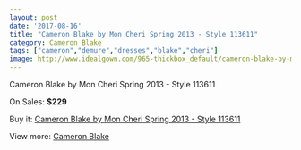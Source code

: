 ```yaml
---
layout: post
date: '2017-08-16'
title: "Cameron Blake by Mon Cheri Spring 2013 - Style 113611"
category: Cameron Blake
tags: ["cameron","demure","dresses","blake","cheri"]
image: http://www.idealgown.com/965-thickbox_default/cameron-blake-by-mon-cheri-spring-2013-style-113611.jpg
---
```

Cameron Blake by Mon Cheri Spring 2013 - Style 113611

On Sales: **$229**
<a href="https://www.idealgown.com/en/cameron-blake/434-cameron-blake-by-mon-cheri-spring-2013-style-113611.html"><amp-img layout="responsive" width="600" height="600" src="//www.idealgown.com/965-thickbox_default/cameron-blake-by-mon-cheri-spring-2013-style-113611.jpg" alt="Cameron Blake by Mon Cheri Spring 2013 - Style 113611 0" /></a>
<a href="https://www.idealgown.com/en/cameron-blake/434-cameron-blake-by-mon-cheri-spring-2013-style-113611.html"><amp-img layout="responsive" width="600" height="600" src="//www.idealgown.com/966-thickbox_default/cameron-blake-by-mon-cheri-spring-2013-style-113611.jpg" alt="Cameron Blake by Mon Cheri Spring 2013 - Style 113611 1" /></a>

Buy it: [Cameron Blake by Mon Cheri Spring 2013 - Style 113611](https://www.idealgown.com/en/cameron-blake/434-cameron-blake-by-mon-cheri-spring-2013-style-113611.html "Cameron Blake by Mon Cheri Spring 2013 - Style 113611")

View more: [Cameron Blake](https://www.idealgown.com/en/7-cameron-blake "Cameron Blake")